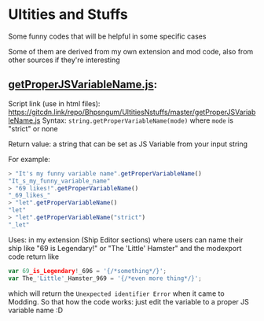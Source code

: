 # Ultities and Stuffs
Some funny codes that will be helpful in some specific cases

Some of them are derived from my own extension and mod code, also from other sources if they're interesting

## [getProperJSVariableName.js](getProperJSVariableName.js):
Script link (use in html files): https://gitcdn.link/repo/Bhpsngum/UltitiesNstuffs/master/getProperJSVariableName.js
Syntax: ```string.getProperVariableName(mode)``` where `mode` is "strict" or none

Return value: a string that can be set as JS Variable from your input string 

For example: 
```js
> "It's my funny variable name".getProperVariableName()
"It_s_my_funny_variable_name"
> "69 likes!".getProperVariableName()
"_69_likes_"
> "let".getProperVariableName()
"let"
> "let".getProperVariableName("strict")
"_let"
```
Uses: in my extension (Ship Editor sections) where users can name their ship like "69 is Legendary!" or "The 'Little' Hamster" and the modexport code return like
```js
var 69_is_Legendary!_696 = '{/*something*/}';
var The_'Little'_Hamster_969 = '{/*even more thing*/}';
```
which will return the `Unexpected identifier Error` when it came to Modding. So that how the code works: just edit the variable to a proper JS variable name :D
